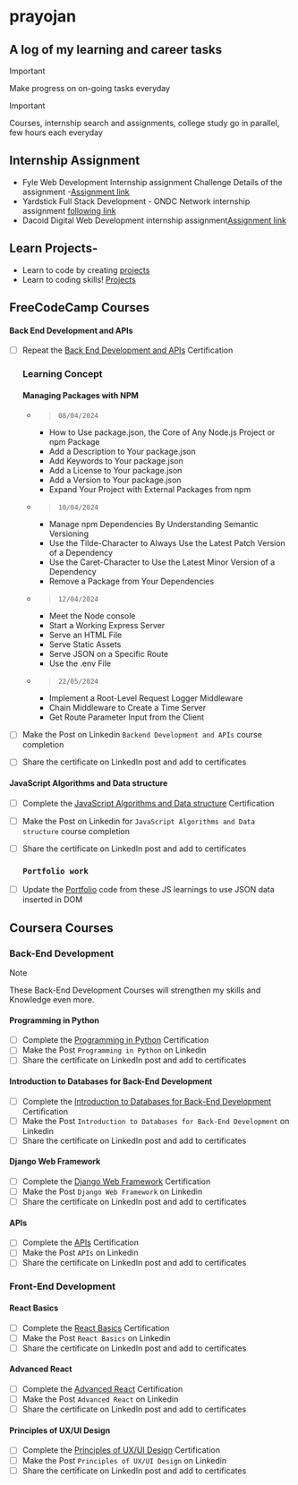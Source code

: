 # prayojan
## A log of my learning and career tasks

> [!IMPORTANT]  
> Make progress on on-going tasks everyday  

> [!IMPORTANT]  
> Courses, internship search and assignments, college study go in parallel, few hours each everyday


## Internship Assignment
- Fyle Web Development Internship assignment Challenge Details of the assignment -[Assignment link](https://fyleuniverse.notion.site/Fyle-Web-Development-Internship-Challenge-17d5401b2ebf47cf90a77f7b39ec680c)
- Yardstick Full Stack Development - ONDC Network internship assignment [following link](https://forms.gle/TueN7YmpjxhaAK3R6)
- Dacoid Digital Web Development internship assignment[Assignment link](https://dacoid.notion.site/Web-Dev-Assignment-b0301e382d7c49f1b2f712afe2f0b78c?pvs=4)

## Learn Projects- 
- Learn to code by creating [projects](https://projectlearn.io/)
- Learn to coding skills! [Projects](https://icodethis.com/)
  
## FreeCodeCamp Courses
#### Back End Development and APIs
- [ ] Repeat the [Back End Development and APIs](https://www.freecodecamp.org/learn/back-end-development-and-apis/) Certification
  ### Learning Concept
  
  #### Managing Packages with NPM
  - > `08/04/2024`  
    - How to Use package.json, the Core of Any Node.js Project or npm Package
    - Add a Description to Your package.json
    - Add Keywords to Your package.json
    - Add a License to Your package.json
    - Add a Version to Your package.json
    - Expand Your Project with External Packages from npm
  - > `10/04/2024`
    - Manage npm Dependencies By Understanding Semantic Versioning
    - Use the Tilde-Character to Always Use the Latest Patch Version of a Dependency
    - Use the Caret-Character to Use the Latest Minor Version of a Dependency
    - Remove a Package from Your Dependencies
   
  - > `12/04/2024`
    - Meet the Node console
    - Start a Working Express Server
    - Serve an HTML File
    - Serve Static Assets
    - Serve JSON on a Specific Route
    - Use the .env File
  - > `22/05/2024`
    - Implement a Root-Level Request Logger Middleware
    - Chain Middleware to Create a Time Server
    - Get Route Parameter Input from the Client

- [ ] Make the Post on Linkedin `Backend Development and APIs` course completion
- [ ] Share the certificate on LinkedIn post and add to certificates

#### JavaScript Algorithms and Data structure
- [ ] Complete the [JavaScript Algorithms and Data structure](https://www.freecodecamp.org/learn/javascript-algorithms-and-data-structures-v8/) Certification
- [ ] Make the Post on Linkedin for `JavaScript Algorithms and Data structure` course completion
- [ ] Share the certificate on LinkedIn post and add to certificates

  ### `Portfolio work` 
- [ ] Update the [Portfolio](https://satyasaadhika.github.io/) code from these JS learnings to use JSON data inserted in DOM

## Coursera Courses

### Back-End Development

> [!NOTE]  
> These Back-End Development Courses will strengthen my skills and Knowledge even more.

#### Programming in Python
- [ ] Complete the [Programming in Python](https://www.coursera.org/learn/programming-in-python/home/week/2) Certification
- [ ] Make the Post `Programming in Python` on Linkedin
- [ ] Share the certificate on LinkedIn post and add to certificates

#### Introduction to Databases for Back-End Development
- [ ] Complete the [Introduction to Databases for Back-End Development](https://www.coursera.org/learn/intro-to-databases-back-end-development/home/week/1) Certification
- [ ] Make the Post `Introduction to Databases for Back-End Development` on Linkedin
- [ ] Share the certificate on LinkedIn post and add to certificates

#### Django Web Framework
- [ ] Complete the [Django Web Framework](https://www.coursera.org/learn/django-web-framework/home/week/1) Certification
- [ ] Make the Post `Django Web Framework` on Linkedin
- [ ] Share the certificate on LinkedIn post and add to certificates

#### APIs
- [ ] Complete the [APIs](https://www.coursera.org/learn/apis/home/week/1) Certification
- [ ] Make the Post `APIs` on Linkedin
- [ ] Share the certificate on LinkedIn post and add to certificates

### Front-End Development

#### React Basics
- [ ] Complete the [React Basics](https://www.coursera.org/learn/react-basics/home/welcome) Certification
- [ ] Make the Post `React Basics` on Linkedin
- [ ] Share the certificate on LinkedIn post and add to certificates

#### Advanced React
- [ ] Complete the [Advanced React](https://www.coursera.org/learn/advanced-react/home/welcome) Certification
- [ ] Make the Post `Advanced React` on Linkedin
- [ ] Share the certificate on LinkedIn post and add to certificates

#### Principles of UX/UI Design
- [ ] Complete the [Principles of UX/UI Design](https://www.coursera.org/learn/principles-of-ux-ui-design/home/welcome) Certification
- [ ] Make the Post `Principles of UX/UI Design` on Linkedin
- [ ] Share the certificate on LinkedIn post and add to certificates
